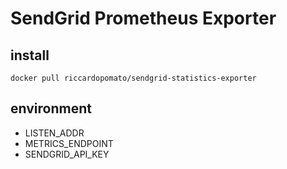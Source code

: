 # SendGrid Prometheus Exporter

## install

```
docker pull riccardopomato/sendgrid-statistics-exporter
```

## environment

* LISTEN_ADDR
* METRICS_ENDPOINT
* SENDGRID_API_KEY
